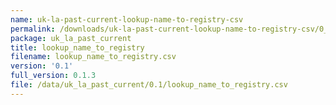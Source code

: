 ```yaml
---
name: uk-la-past-current-lookup-name-to-registry-csv
permalink: /downloads/uk-la-past-current-lookup-name-to-registry-csv/0_1
package: uk_la_past_current
title: lookup_name_to_registry
filename: lookup_name_to_registry.csv
version: '0.1'
full_version: 0.1.3
file: /data/uk_la_past_current/0.1/lookup_name_to_registry.csv
---
```

